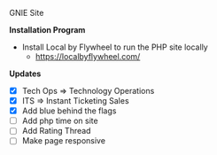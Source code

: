 GNIE Site

**Installation Program**

- Install Local by Flywheel to run the PHP site locally
  - https://localbyflywheel.com/

**Updates**

- [x] Tech Ops => Technology Operations
- [x] ITS => Instant Ticketing Sales
- [x] Add blue behind the flags
- [ ] Add php time on site
- [ ] Add Rating Thread
- [ ] Make page responsive
